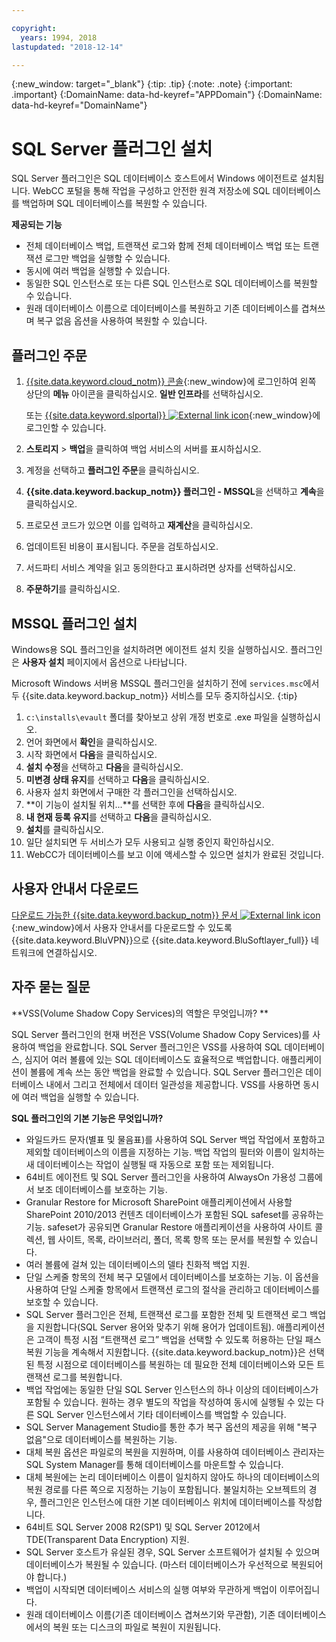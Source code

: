 ```yaml
---

copyright:
  years: 1994, 2018
lastupdated: "2018-12-14"

---
```

{:new_window: target="_blank"}
{:tip: .tip}
{:note: .note}
{:important: .important}
{:DomainName: data-hd-keyref="APPDomain"}
{:DomainName: data-hd-keyref="DomainName"}

# SQL Server 플러그인 설치

SQL Server 플러그인은 SQL 데이터베이스 호스트에서 Windows 에이전트로 설치됩니다. WebCC 포털을 통해 작업을 구성하고 안전한 원격 저장소에 SQL 데이터베이스를 백업하며 SQL 데이터베이스를 복원할 수 있습니다.

**제공되는 기능**

- 전체 데이터베이스 백업, 트랜잭션 로그와 함께 전체 데이터베이스 백업 또는 트랜잭션 로그만 백업을 실행할 수 있습니다.
- 동시에 여러 백업을 실행할 수 있습니다.
- 동일한 SQL 인스턴스로 또는 다른 SQL 인스턴스로 SQL 데이터베이스를 복원할 수 있습니다.
- 원래 데이터베이스 이름으로 데이터베이스를 복원하고 기존 데이터베이스를 겹쳐쓰며 복구 없음 옵션을 사용하여 복원할 수 있습니다.

## 플러그인 주문

1. [{{site.data.keyword.cloud_notm}} 콘솔](https://{DomainName}/catalog/){:new_window}에 로그인하여 왼쪽 상단의 **메뉴** 아이콘을 클릭하십시오. **일반 인프라**를 선택하십시오.

   또는 [{{site.data.keyword.slportal}} ![External link icon](../../icons/launch-glyph.svg "External link icon")](https://control.softlayer.com/){:new_window}에 로그인할 수 있습니다.
2. **스토리지** > **백업**을 클릭하여 백업 서비스의 서버를 표시하십시오.
3. 계정을 선택하고 **플러그인 주문**을 클릭하십시오.
4. **{{site.data.keyword.backup_notm}} 플러그인 - MSSQL**을 선택하고 **계속**을 클릭하십시오.
5. 프로모션 코드가 있으면 이를 입력하고 **재계산**을 클릭하십시오.
6. 업데이트된 비용이 표시됩니다. 주문을 검토하십시오.
7. 서드파티 서비스 계약을 읽고 동의한다고 표시하려면 상자를 선택하십시오.
8. **주문하기**를 클릭하십시오.

## MSSQL 플러그인 설치

Windows용 SQL 플러그인을 설치하려면 에이전트 설치 킷을 실행하십시오. 플러그인은 **사용자 설치** 페이지에서 옵션으로 나타납니다.

Microsoft Windows 서버용 MSSQL 플러그인을 설치하기 전에 `services.msc`에서 두 {{site.data.keyword.backup_notm}} 서비스를 모두 중지하십시오.
{:tip}

1. `c:\installs\evault` 폴더를 찾아보고 상위 개정 번호로 .exe 파일을 실행하십시오.
2. 언어 화면에서 **확인**을 클릭하십시오.
3. 시작 화면에서 **다음**을 클릭하십시오.
4. **설치 수정**을 선택하고 **다음**을 클릭하십시오.
5. **미변경 상태 유지**를 선택하고 **다음**을 클릭하십시오.
6. 사용자 설치 화면에서 구매한 각 플러그인을 선택하십시오.
7. **이 기능이 설치될 위치...**를 선택한 후에 **다음**을 클릭하십시오.
8. **내 현재 등록 유지**를 선택하고 **다음**을 클릭하십시오.
9. **설치**를 클릭하십시오.
10. 일단 설치되면 두 서비스가 모두 사용되고 실행 중인지 확인하십시오.
11. WebCC가 데이터베이스를 보고 이에 액세스할 수 있으면 설치가 완료된 것입니다.

## 사용자 안내서 다운로드

[다운로드 가능한 {{site.data.keyword.backup_notm}} 문서 ![External link icon](../../icons/launch-glyph.svg "External link icon")](http://downloads.service.softlayer.com/evault/Documentation/){:new_window}에서 사용자 안내서를 다운로드할 수 있도록 {{site.data.keyword.BluVPN}}으로 {{site.data.keyword.BluSoftlayer_full}} 네트워크에 연결하십시오.

## 자주 묻는 질문

**VSS(Volume Shadow Copy Services)의 역할은 무엇입니까? **

SQL Server 플러그인의 현재 버전은 VSS(Volume Shadow Copy Services)를 사용하여 백업을 완료합니다. SQL Server 플러그인은 VSS를 사용하여 SQL 데이터베이스, 심지어 여러 볼륨에 있는 SQL 데이터베이스도 효율적으로 백업합니다. 애플리케이션이 볼륨에 계속 쓰는 동안 백업을 완료할 수 있습니다. SQL Server 플러그인은 데이터베이스 내에서 그리고 전체에서 데이터 일관성을 제공합니다. VSS를 사용하면 동시에 여러 백업을 실행할 수 있습니다.

**SQL 플러그인의 기본 기능은 무엇입니까?**

- 와일드카드 문자(별표 및 물음표)를 사용하여 SQL Server 백업 작업에서 포함하고 제외할 데이터베이스의 이름을 지정하는 기능. 백업 작업의 필터와 이름이 일치하는 새 데이터베이스는 작업이 실행될 때 자동으로 포함 또는 제외됩니다.
- 64비트 에이전트 및 SQL Server 플러그인을 사용하여 AlwaysOn 가용성 그룹에서 보조 데이터베이스를 보호하는 기능.
- Granular Restore for Microsoft SharePoint 애플리케이션에서 사용할 SharePoint 2010/2013 컨텐츠 데이터베이스가 포함된 SQL safeset를 공유하는 기능. safeset가 공유되면 Granular Restore 애플리케이션을 사용하여 사이트 콜렉션, 웹 사이트, 목록, 라이브러리, 폴더, 목록 항목 또는 문서를 복원할 수 있습니다.
- 여러 볼륨에 걸쳐 있는 데이터베이스의 델타 친화적 백업 지원.
- 단일 스케줄 항목의 전체 복구 모델에서 데이터베이스를 보호하는 기능. 이 옵션을 사용하여 단일 스케줄 항목에서 트랜잭션 로그의 절삭을 관리하고 데이터베이스를 보호할 수 있습니다.
- SQL Server 플러그인은 전체, 트랜잭션 로그를 포함한 전체 및 트랜잭션 로그 백업을 지원합니다(SQL Server 용어와 맞추기 위해 용어가 업데이트됨). 애플리케이션은 고객이 특정 시점 “트랜잭션 로그” 백업을 선택할 수 있도록 허용하는 단일 패스 복원 기능을 계속해서 지원합니다. {{site.data.keyword.backup_notm}}은 선택된 특정 시점으로 데이터베이스를 복원하는 데 필요한 전체 데이터베이스와 모든 트랜잭션 로그를 복원합니다.
- 백업 작업에는 동일한 단일 SQL Server 인스턴스의 하나 이상의 데이터베이스가 포함될 수 있습니다. 원하는 경우 별도의 작업을 작성하여 동시에 실행될 수 있는 다른 SQL Server 인스턴스에서 기타 데이터베이스를 백업할 수 있습니다.
- SQL Server Management Studio를 통한 추가 복구 옵션의 제공을 위해 "복구 없음"으로 데이터베이스를 복원하는 기능.
- 대체 복원 옵션은 파일로의 복원을 지원하며, 이를 사용하여 데이터베이스 관리자는 SQL System Manager를 통해 데이터베이스를 마운트할 수 있습니다.
- 대체 복원에는 논리 데이터베이스 이름이 일치하지 않아도 하나의 데이터베이스의 복원 경로를 다른 쪽으로 지정하는 기능이 포함됩니다. 불일치하는 오브젝트의 경우, 플러그인은 인스턴스에 대한 기본 데이터베이스 위치에 데이터베이스를 작성합니다.
- 64비트 SQL Server 2008 R2(SP1) 및 SQL Server 2012에서 TDE(Transparent Data Encryption) 지원.
- SQL Server 호스트가 유실된 경우, SQL Server 소프트웨어가 설치될 수 있으며 데이터베이스가 복원될 수 있습니다. (마스터 데이터베이스가 우선적으로 복원되어야 합니다.)
- 백업이 시작되면 데이터베이스 서비스의 실행 여부와 무관하게 백업이 이루어집니다.
- 원래 데이터베이스 이름(기존 데이터베이스 겹쳐쓰기와 무관함), 기존 데이터베이스에서의 복원 또는 디스크의 파일로 복원이 지원됩니다.
